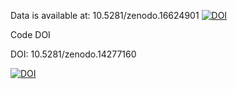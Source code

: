 
Data is available at:
10.5281/zenodo.16624901
<a href="https://doi.org/10.5281/zenodo.16624901"><img src="https://zenodo.org/badge/DOI/10.5281/zenodo.16624901.svg" alt="DOI"></a>





Code DOI

DOI: 10.5281/zenodo.14277160

<a href="https://doi.org/10.5281/zenodo.14277159"><img src="https://zenodo.org/badge/893384417.svg" alt="DOI"></a>
